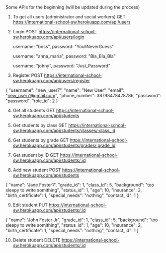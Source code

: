 Some APIs for the beginning (will be updated during the process)

1. To get all users (administrator and social workers)
GET    https://international-school-sw.herokuapp.com/api/users

2. Login 
POST  https://international-school-sw.herokuapp.com/api/users/login

    username: "boss", 
    password: "YoullNeverGuess"

    username: "anna_maria", 
    password: "Bla_Bla_Bla"

    username: "johny", 
    password: "Just_Password"

3. Register 
POST  https://international-school-sw.herokuapp.com/api/users/register

{
	"username": "new_user7", 
  "name": "New User", 
  "email": "new_user7@gmail.com", 
  "phone_number": 38793478478786, 
  "password": "password",
	"role_id": 2
}

4. Get all students
GET https://international-school-sw.herokuapp.com/api/students

5. Get students by class
GET https://international-school-sw.herokuapp.com/api/students/classes/:class_id

6. Get students by grade
GET https://international-school-sw.herokuapp.com/api/students/grades/:grade_id

7. Get student by ID
GET https://international-school-sw.herokuapp.com/api/students/:id

8. Add new student
POST https://international-school-sw.herokuapp.com/api/students

{
  "name": "Jane Foster1",
  "grade_id": 1,
  "class_id": 5,
  "background": "too sleepy to write somithing",
  "status_id": 1,
  "age": 10,
  "insurance": 2,
  "birth_certificate": 1,
  "special_needs": "nothing",
  "contact_id": 1
}

9. Edit student
PUT https://international-school-sw.herokuapp.com/api/students/:id

{
  "name": "John Foster Jr",
  "grade_id": 1,
  "class_id": 5,
  "background": "too sleepy to write somithing",
  "status_id": 1,
  "age": 10,
  "insurance": 2,
  "birth_certificate": 1,
  "special_needs": "nothing",
  "contact_id": 1
}

10. Delete student
DELETE https://international-school-sw.herokuapp.com/api/students/:id
